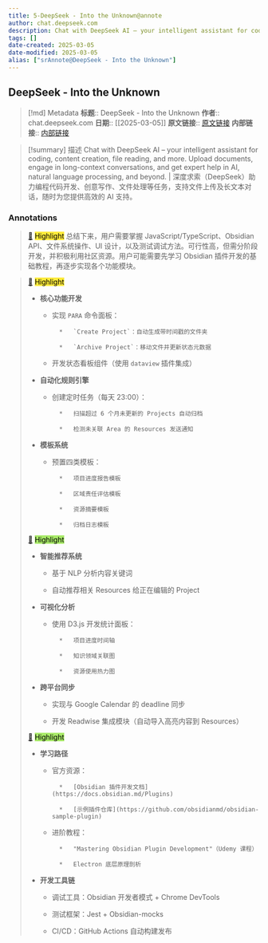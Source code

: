 ```yaml
---
title: 5-DeepSeek - Into the Unknown@annote
author: chat.deepseek.com
description: Chat with DeepSeek AI – your intelligent assistant for coding, content creation, file reading, and more. Upload documents, engage in long-context conversations, and get expert help in AI, natural language processing, and beyond. | 深度求索（DeepSeek）助力编程代码开发、创意写作、文件处理等任务，支持文件上传及长文本对话，随时为您提供高效的 AI 支持。
tags: []
date-created: 2025-03-05
date-modified: 2025-03-05
alias: ["srAnnote@DeepSeek - Into the Unknown"]
---
```


## DeepSeek - Into the Unknown

> [!md] Metadata
> **标题**:: DeepSeek - Into the Unknown
> **作者**:: chat.deepseek.com
> **日期**:: [[2025-03-05]]
> **原文链接**:: [原文链接](https://chat.deepseek.com/a/chat/s/f105e602-79e2-49a1-b4e8-7099e57ca493)
> **内部链接**:: [内部链接](http://localhost:7026/unread/5)

> [!summary] 描述
> Chat with DeepSeek AI – your intelligent assistant for coding, content creation, file reading, and more. Upload documents, engage in long-context conversations, and get expert help in AI, natural language processing, and beyond. | 深度求索（DeepSeek）助力编程代码开发、创意写作、文件处理等任务，支持文件上传及长文本对话，随时为您提供高效的 AI 支持。

### Annotations

> [📌](<http://localhost:7026/reading/5#id=1741186409562>) <mark style="background-color: #ffeb3b">Highlight</mark>
> 总结下来，用户需要掌握 JavaScript/TypeScript、Obsidian API、文件系统操作、UI 设计，以及测试调试方法。可行性高，但需分阶段开发，并积极利用社区资源。用户可能需要先学习 Obsidian 插件开发的基础教程，再逐步实现各个功能模块。

> [📌](<http://localhost:7026/reading/5#id=1741186600679>) <mark style="background-color: #ffeb3b">Highlight</mark>
> *   **核心功能开发**
>
> 		* 实现 `PARA` 命令面板：
>
> 				*   `Create Project`：自动生成带时间戳的文件夹
> 						
> 				*   `Archive Project`：移动文件并更新状态元数据
> 						
> 		* 开发状态看板组件（使用 `dataview` 插件集成）
>
> *   **自动化规则引擎**
>
> 		* 创建定时任务（每天 23:00）：
>
> 				*   扫描超过 6 个月未更新的 Projects 自动归档
> 						
> 				*   检测未关联 Area 的 Resources 发送通知
> 						
> *   **模板系统**
>
> 		* 预置四类模板：
>
> 				*   项目进度报告模板
> 						
> 				*   区域责任评估模板
> 						
> 				*   资源摘要模板
> 						
> 				*   归档日志模板
>
> [📌](<http://localhost:7026/reading/5#id=1741186711372>) <mark style="background-color: #a8ea68">Highlight</mark>
> *   **智能推荐系统**
>
> 		* 基于 NLP 分析内容关键词
>
> 		* 自动推荐相关 Resources 给正在编辑的 Project
>
> *   **可视化分析**
>
> 		* 使用 D3.js 开发统计面板：
>
> 				*   项目进度时间轴
> 						
> 				*   知识领域关联图
> 						
> 				*   资源使用热力图
> 						
> *   **跨平台同步**
>
> 		* 实现与 Google Calendar 的 deadline 同步
>
> 		* 开发 Readwise 集成模块（自动导入高亮内容到 Resources）
>
> [📌](<http://localhost:7026/reading/5#id=1741187074029>) <mark style="background-color: #a8ea68">Highlight</mark>
> *   **学习路径**
>
> 		* 官方资源：
>
> 				*   [Obsidian 插件开发文档](https://docs.obsidian.md/Plugins)
> 						
> 				*   [示例插件仓库](https://github.com/obsidianmd/obsidian-sample-plugin)
> 						
> 		* 进阶教程：
>
> 				*   "Mastering Obsidian Plugin Development"（Udemy 课程）
> 						
> 				*   Electron 底层原理剖析
> 						
> *   **开发工具链**
>
> 		* 调试工具：Obsidian 开发者模式 + Chrome DevTools
>
> 		* 测试框架：Jest + Obsidian-mocks
>
> 		*   CI/CD：GitHub Actions 自动构建发布
